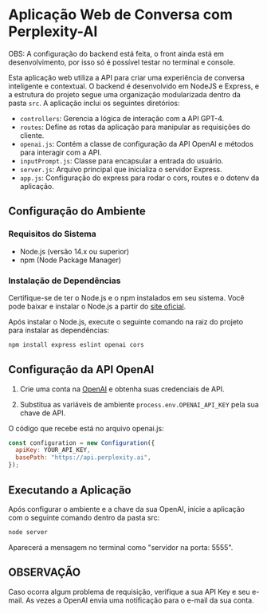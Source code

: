 # Aplicação Web de Conversa com Perplexity-AI

OBS: A configuração do backend está feita, o front ainda está em desenvolvimento, por isso só é possível testar no terminal e console.

Esta aplicação web utiliza a API para criar uma experiência de conversa inteligente e contextual. O backend é desenvolvido em NodeJS e Express, e a estrutura do projeto segue uma organização modularizada dentro da pasta `src`. A aplicação inclui os seguintes diretórios:

- `controllers`: Gerencia a lógica de interação com a API GPT-4.
- `routes`: Define as rotas da aplicação para manipular as requisições do cliente.
- `openai.js`: Contém a classe de configuração da API OpenAI e métodos para interagir com a API.
- `inputPrompt.js`: Classe para encapsular a entrada do usuário.
- `server.js`: Arquivo principal que inicializa o servidor Express.
- `app.js`: Configuração do express para rodar o cors, routes e o dotenv da aplicação.

## Configuração do Ambiente

### Requisitos do Sistema

- Node.js (versão 14.x ou superior)
- npm (Node Package Manager)

### Instalação de Dependências

Certifique-se de ter o Node.js e o npm instalados em seu sistema. Você pode baixar e instalar o Node.js a partir do [site oficial](https://nodejs.org/).

Após instalar o Node.js, execute o seguinte comando na raiz do projeto para instalar as dependências:

```bash
npm install express eslint openai cors
```

## Configuração da API OpenAI

1. Crie uma conta na [OpenAI](https://beta.openai.com/signup/) e obtenha suas credenciais de API.

2. Substitua as variáveis de ambiente `process.env.OPENAI_API_KEY` pela sua chave de API.

 O código que recebe está no arquivo openai.js:

```javascript
const configuration = new Configuration({
  apiKey: YOUR_API_KEY,
  basePath: "https://api.perplexity.ai",
});
```

## Executando a Aplicação

Após configurar o ambiente e a chave da sua OpenAI, inicie a aplicação com o seguinte comando dentro da pasta src:

```bash
node server
```

Aparecerá a mensagem no terminal como "servidor na porta: 5555".

## OBSERVAÇÃO

Caso ocorra algum problema de requisição, verifique a sua API Key e seu e-mail. As vezes a OpenAI envia uma notificação para o e-mail da sua conta. 


